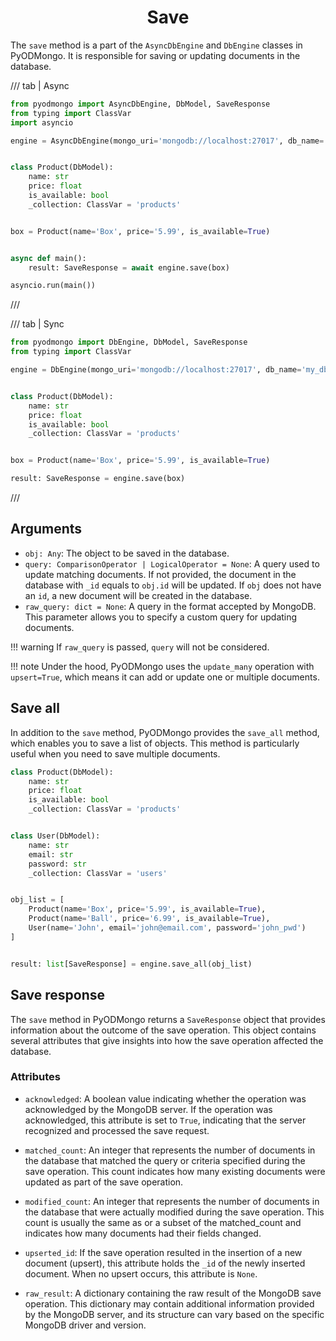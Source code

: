 # <center>Save</center>

The `save` method is a part of the `AsyncDbEngine` and `DbEngine` classes in PyODMongo. It is responsible for saving or updating documents in the database.

/// tab | Async
```python hl_lines="19"
from pyodmongo import AsyncDbEngine, DbModel, SaveResponse
from typing import ClassVar
import asyncio

engine = AsyncDbEngine(mongo_uri='mongodb://localhost:27017', db_name='my_db')


class Product(DbModel):
    name: str
    price: float
    is_available: bool
    _collection: ClassVar = 'products'


box = Product(name='Box', price='5.99', is_available=True)


async def main():
    result: SaveResponse = await engine.save(box)

asyncio.run(main())
```
///

/// tab | Sync
```python hl_lines="16"
from pyodmongo import DbEngine, DbModel, SaveResponse
from typing import ClassVar

engine = DbEngine(mongo_uri='mongodb://localhost:27017', db_name='my_db')


class Product(DbModel):
    name: str
    price: float
    is_available: bool
    _collection: ClassVar = 'products'


box = Product(name='Box', price='5.99', is_available=True)

result: SaveResponse = engine.save(box)
```
///

## Arguments

- `obj: Any`: The object to be saved in the database.
- `query: ComparisonOperator | LogicalOperator = None`: A query used to update matching documents. If not provided, the document in the database with `_id` equals to `obj.id` will be updated. If `obj` does not have an `id`, a new document will be created in the database.
- `raw_query: dict = None`: A query in the format accepted by MongoDB. This parameter allows you to specify a custom query for updating documents.

!!! warning
    If `raw_query` is passed, `query` will not be considered.

!!! note
    Under the hood, PyODMongo uses the `update_many` operation with `upsert=True`, which means it can add or update one or multiple documents.


## Save all

In addition to the `save` method, PyODMongo provides the `save_all` method, which enables you to save a list of objects. This method is particularly useful when you need to save multiple documents.

```python hl_lines="22"
class Product(DbModel):
    name: str
    price: float
    is_available: bool
    _collection: ClassVar = 'products'


class User(DbModel):
    name: str
    email: str
    password: str
    _collection: ClassVar = 'users'


obj_list = [
    Product(name='Box', price='5.99', is_available=True),
    Product(name='Ball', price='6.99', is_available=True),
    User(name='John', email='john@email.com', password='john_pwd')
]


result: list[SaveResponse] = engine.save_all(obj_list)
```

## Save response

The `save` method in PyODMongo returns a `SaveResponse` object that provides information about the outcome of the save operation. This object contains several attributes that give insights into how the save operation affected the database.

### Attributes

- `acknowledged`: A boolean value indicating whether the operation was acknowledged by the MongoDB server. If the operation was acknowledged, this attribute is set to `True`, indicating that the server recognized and processed the save request.

- `matched_count`: An integer that represents the number of documents in the database that matched the query or criteria specified during the save operation. This count indicates how many existing documents were updated as part of the save operation.

- `modified_count`: An integer that represents the number of documents in the database that were actually modified during the save operation. This count is usually the same as or a subset of the matched_count and indicates how many documents had their fields changed.

- `upserted_id`: If the save operation resulted in the insertion of a new document (upsert), this attribute holds the `_id` of the newly inserted document. When no upsert occurs, this attribute is `None`.

- `raw_result`: A dictionary containing the raw result of the MongoDB save operation. This dictionary may contain additional information provided by the MongoDB server, and its structure can vary based on the specific MongoDB driver and version.